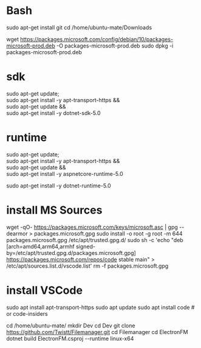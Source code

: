 # Bash
sudo apt-get install git
cd /home/ubuntu-mate/Downloads

wget https://packages.microsoft.com/config/debian/10/packages-microsoft-prod.deb -O packages-microsoft-prod.deb
sudo dpkg -i packages-microsoft-prod.deb

# sdk
sudo apt-get update; \
  sudo apt-get install -y apt-transport-https && \
  sudo apt-get update && \
  sudo apt-get install -y dotnet-sdk-5.0
# runtime
sudo apt-get update; \
  sudo apt-get install -y apt-transport-https && \
  sudo apt-get update && \
  sudo apt-get install -y aspnetcore-runtime-5.0

sudo apt-get install -y dotnet-runtime-5.0

# install MS Sources
wget -qO- https://packages.microsoft.com/keys/microsoft.asc | gpg --dearmor > packages.microsoft.gpg
sudo install -o root -g root -m 644 packages.microsoft.gpg /etc/apt/trusted.gpg.d/
sudo sh -c 'echo "deb [arch=amd64,arm64,armhf signed-by=/etc/apt/trusted.gpg.d/packages.microsoft.gpg] https://packages.microsoft.com/repos/code stable main" > /etc/apt/sources.list.d/vscode.list'
rm -f packages.microsoft.gpg

# install VSCode
sudo apt install apt-transport-https
sudo apt update
sudo apt install code # or code-insiders

cd /home/ubuntu-mate/
mkdir Dev
cd Dev
git clone https://github.com/Twistt/Filemanager.git
cd Filemanager
cd ElectronFM
dotnet build ElectronFM.csproj --runtime linux-x64

